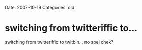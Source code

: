 Date: 2007-10-19
Categories: old

# switching from twitteriffic to…

switching from twitteriffic to twitbin... no spel chek?
